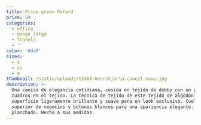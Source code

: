 ```yaml
---
title: Olive green Oxford
price: 59
categories:
  - office
  - manga larga
  - franela
  - ''
color: '#da0'
sizes:
  - s
  - xs
  - m
thumbnail: /static/uploads/12464-herrskjorta-caucel-navy.jpg
description: >-
  Una camisa de elegancia cotidiana, cosida en tejido de dobby con un patrón a
  cuadros en el tejido. La técnica de tejido de este tejido de algodón crea una
  superficie ligeramente brillante y suave para un look exclusivo. Cuello
  superior de negocios y botones blancos para una apariencia elegante. Fácil
  planchado. Hecho a sus medidas.
---
```


